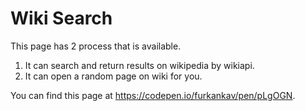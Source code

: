 # Wiki Search
This page has 2 process that is available. 
  1. It can search and return results on wikipedia by wikiapi.
  2. It can open a random page on wiki for you.

You can find this page at https://codepen.io/furkankav/pen/pLgOGN.

 
